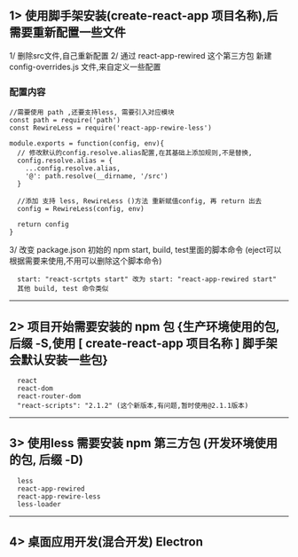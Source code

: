 ## 1> 使用脚手架安装(create-react-app 项目名称),后需要重新配置一些文件
  1/ 删除src文件,自己重新配置
  2/ 通过 react-app-rewired 这个第三方包 新建config-overrides.js 文件,来自定义一些配置
  ### 配置内容
  ```
  //需要使用 path ,还要支持less, 需要引入对应模块
  const path = require('path')
  const RewireLess = require('react-app-rewire-less')

  module.exports = function(config, env){
    // 修改默认的config.resolve.alias配置,在其基础上添加规则,不是替换,
    config.resolve.alias = {
      ...config.resolve.alias,
      '@': path.resolve(__dirname, '/src')
    }

    //添加 支持 less, RewireLess ()方法 重新赋值config, 再 return 出去
    config = RewireLess(config, env)

    return config
  }
  ```

  3/ 改变 package.json 初始的 npm start, build, test里面的脚本命令 (eject可以根据需要来使用,不用可以删除这个脚本命令)
  ```
    start: "react-scrtpts start" 改为 start: "react-app-rewired start"
    其他 build, test 命令类似
  ```

---
## 2> 项目开始需要安装的 npm 包 {生产环境使用的包, 后缀 -S,使用 [ create-react-app 项目名称 ] 脚手架会默认安装一些包}
```
  react
  react-dom
  react-router-dom
  "react-scripts": "2.1.2" (这个新版本,有问题,暂时使用@2.1.1版本)
```
---
## 3> 使用less 需要安装 npm 第三方包 (开发环境使用的包, 后缀 -D)
```
  less
  react-app-rewired
  react-app-rewire-less
  less-loader 
```
---
## 4> 桌面应用开发(混合开发) Electron